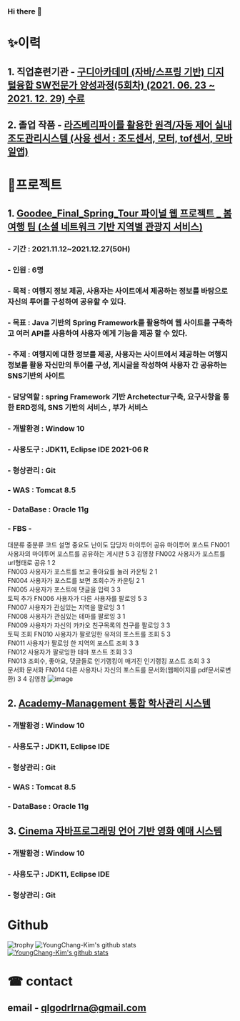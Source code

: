 ### Hi there 👋

# ✨이력
## 1. 직업훈련기관 - [구디아카데미 (자바/스프링 기반) 디지털융합 SW전문가 양성과정(5회차) (2021. 06. 23 ~ 2021. 12. 29) 수료](https://www.gdu.co.kr/process/process_010100.html?bmain=view&uid=37&mode=1) 
## 2. 졸업 작품 - [라즈베리파이를 활용한 원격/자동 제어 실내 조도관리시스템 (사용 센서 : 조도센서, 모터, tof센서, 모바일앱)](https://github.com/FancySunshine)

# 🎈프로젝트
## 1. [Goodee_Final_Spring_Tour 파이널 웹 프로젝트 _ 봄여행 팀 (소셜 네트워크 기반 지역별 관광지 서비스)](https://github.com/AllSetSimon/Goodee_Final_Spring_Tour)
### - 기간 : 2021.11.12~2021.12.27(50H)
### - 인원 : 6명
### - 목적 : 여행지 정보 제공, 사용자는 사이트에서 제공하는 정보를 바탕으로 자신의 투어를 구성하여 공유할 수 있다.
### - 목표 : Java 기반의 Spring Framework를 활용하여 웹 사이트를 구축하고 여러 API를 사용하여 사용자 에게 기능을 제공 할 수 있다.
### - 주제 : 여행지에 대한 정보를 제공, 사용자는 사이트에서 제공하는 여행지 정보를 활용 자신만의 투어를 구성, 게시글을 작성하여 사용자 간 공유하는 SNS기반의 사이트
### - 담당역할 : spring Framework 기반 Archetectur구축, 요구사항을 통한 ERD정의, SNS 기반의 서비스 , 부가 서비스
### - 개발환경 : Window 10
### - 사용도구 : JDK11, Eclipse IDE 2021-06 R
### - 형상관리 : Git
### - WAS : Tomcat 8.5
### - DataBase : Oracle 11g
### - FBS - 
대분류	중분류	코드	설명	중요도	난이도	담당자
마이투어 공유	마이투어 포스트	FN001	사용자의 마이투어 포스트를 공유하는 게시판	5	3	김영창
		FN002	사용자가 포스트를 url형태로 공유	1	2	
		FN003	사용자가 포스트를 보고 좋아요를 눌러 카운팅	2	1	
		FN004	사용자가 포스트를 보면 조회수가 카운팅	2	1	
		FN005	사용자가 포스트에 댓글을 입력	3	3	
	토픽 추가	FN006	사용자가 다른 사용자를 팔로잉	5	3	
		FN007	사용자가 관심있는 지역을 팔로잉	3	1	
		FN008	사용자가 관심있는 테마를 팔로잉	3	1	
		FN009	사용자가 자신의 카카오 친구목록의 친구를 팔로잉	3	3	
	토픽 조회	FN010	사용자가 팔로잉한 유저의 포스트를 조회	5	3	
		FN011	사용자가 팔로잉 한 지역의 포스트 조회	3	3	
		FN012	사용자가 팔로잉한 테마 포스트 조회	3	3	
		FN013	조회수, 좋아요, 댓글들로 인기랭킹이 매겨진 인기랭킹 포스트 조회	3	3	
문서화	문서화	FN014	다른 사용자나 자신의 포스트를 문서화(웹페이지를 pdf문서로변환)	3	4	김영창
![image](https://user-images.githubusercontent.com/59557218/148182695-e62e92c1-c972-4817-a27a-72724e53fb9c.png)


## 2. [Academy-Management 통합 학사관리 시스템](https://github.com/academy-management/management)
### - 개발환경 : Window 10
### - 사용도구 : JDK11, Eclipse IDE 
### - 형상관리 : Git
### - WAS : Tomcat 8.5
### - DataBase : Oracle 11g


## 3. [Cinema 자바프로그래밍 언어 기반 영화 예매 시스템](https://github.com/cinemazz/Cinema)
### - 개발환경 : Window 10
### - 사용도구 : JDK11, Eclipse IDE 
### - 형상관리 : Git

# Github
![trophy](https://github-profile-trophy.vercel.app/?username=YoungChang-Kim)
![YoungChang-Kim's github stats](https://github-readme-stats.vercel.app/api?username=YoungChang-Kim&show_icons=true)
[![YoungChang-Kim's github stats](https://github-readme-stats.vercel.app/api/top-langs/?username=YoungChang-Kim&show_icons=true&hide_border=true&title_color=004386&icon_color=004386&layout=compact)](https://github.com/YoungChang-Kim)

# ☎ contact
## email - qlgodrlrna@gmail.com
<!--
**YoungChang-Kim/YoungChang-Kim** is a ✨ _special_ ✨ repository because its `README.md` (this file) appears on your GitHub profile.

Here are some ideas to get you started:

- 🔭 I’m currently working on ...
- 🌱 I’m currently learning ...
- 👯 I’m looking to collaborate on ...
- 🤔 I’m looking for help with ...
- 💬 Ask me about ...
- 📫 How to reach me: ...
- 😄 Pronouns: ...
- ⚡ Fun fact: ...
-->
